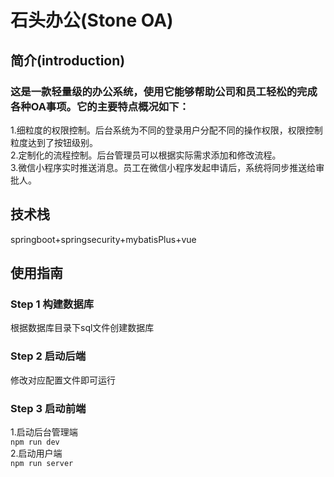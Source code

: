 # 石头办公(Stone OA)
## 简介(introduction)
### 这是一款轻量级的办公系统，使用它能够帮助公司和员工轻松的完成各种OA事项。它的主要特点概况如下：
  1.细粒度的权限控制。后台系统为不同的登录用户分配不同的操作权限，权限控制粒度达到了按钮级别。<br/>
  2.定制化的流程控制。后台管理员可以根据实际需求添加和修改流程。<br/>
  3.微信小程序实时推送消息。员工在微信小程序发起申请后，系统将同步推送给审批人。<br/>
## 技术栈
springboot+springsecurity+mybatisPlus+vue
## 使用指南
### Step 1  构建数据库
根据数据库目录下sql文件创建数据库
### Step 2 启动后端
修改对应配置文件即可运行
### Step 3 启动前端
1.启动后台管理端<br/>
```npm run dev```<br/>
2.启动用户端<br/>
```npm run server```<br/>
